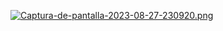 [![Captura-de-pantalla-2023-08-27-230920.png](https://i.postimg.cc/L88jN3Cr/Captura-de-pantalla-2023-08-27-230920.png)](https://postimg.cc/QHvBM1rb)
